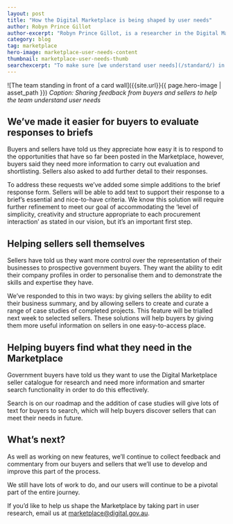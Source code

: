 ```yaml
---
layout: post
title: "How the Digital Marketplace is being shaped by user needs"
author: Robyn Prince Gillot
author-excerpt: "Robyn Prince Gillot, is a researcher in the Digital Marketplace team, based in Sydney."
category: blog
tag: marketplace
hero-image: marketplace-user-needs-content
thumbnail: marketplace-user-needs-thumb
searchexcerpt: "To make sure [we understand user needs](/standard/) in the two months since the Digital Marketplace Beta was released we’ve had 10 face-to-face meetings with government buyers and 13 with registered sellers, on average a meeting every second day. In response to their feedback, this is how we’ve iterated and improved the Marketplace."
---
```


![The team standing in front of a card wall]({{site.url}}{{ page.hero-image | asset_path }})
*Caption: Sharing feedback from buyers and sellers to help the team understand user needs*

## We’ve made it easier for buyers to evaluate responses to briefs

Buyers and sellers have told us they appreciate how easy it is to respond to the opportunities that have so far been posted in the Marketplace, however, buyers said they need more information to carry out evaluation and shortlisting.  Sellers also asked to add further detail to their responses. 

To address these requests we’ve added some simple additions to the brief response form. Sellers will be able to add text to support their response to a brief’s essential and nice-to-have criteria. We know this solution will require further refinement to meet our goal of accommodating the ‘level of simplicity, creativity and structure appropriate to each procurement interaction’ as stated in our vision, but it’s an important first step. 

## Helping sellers sell themselves

Sellers have told us they want more control over the representation of their businesses to prospective government buyers.  They want the ability to edit their company profiles in order to personalise them and to demonstrate the skills and expertise they have. 

We’ve responded to this in two ways: by giving sellers the ability to edit their business summary, and by allowing sellers to create and curate a range of case studies of completed projects. This feature will be trialled next week to selected sellers. These solutions will help buyers by giving them more useful information on sellers in one easy-to-access place. 

## Helping buyers find what they need in the Marketplace

Government buyers have told us they want to use the Digital Marketplace seller catalogue for research and need more information and smarter search functionality in order to do this effectively.  

Search is on our roadmap and the addition of case studies will give lots of text for buyers to search, which will help buyers discover sellers that can meet their needs in future.

## What’s next?

As well as working on new features, we’ll continue to collect feedback and commentary from our buyers and sellers that we’ll use to develop and improve this part of the process. 

We still have lots of work to do, and our users will continue to be a pivotal part of the entire journey. 

If you’d like to help us shape the Marketplace by taking part in user research, email us at [marketplace@digital.gov.au](mailto:marketplace@digital.gov.au).
